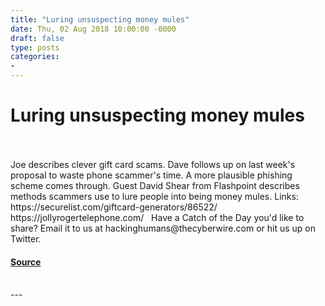 ```yaml
---
title: "Luring unsuspecting money mules"
date: Thu, 02 Aug 2018 10:00:00 -0000
draft: false
type: posts
categories: 
- 
---
```

# Luring unsuspecting money mules

<br/>

<br/>
Joe describes clever gift card scams. Dave follows up on last week's proposal to waste phone scammer's time. A more plausible phishing scheme comes through. Guest David Shear from Flashpoint describes methods scammers use to lure people into being money mules. Links: https://securelist.com/giftcard-generators/86522/ https://jollyrogertelephone.com/   Have a Catch of the Day you'd like to share? Email it to us at hackinghumans@thecyberwire.com or hit us up on Twitter.

#### [Source](https://thecyberwire.com/podcasts/hacking-humans/10/notes)

<br/>
---
